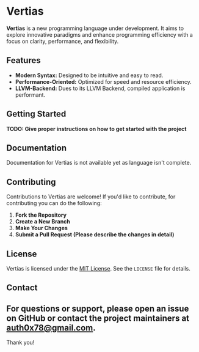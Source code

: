 # Vertias

**Vertias** is a new programming language under development. It aims to explore innovative paradigms and enhance programming efficiency with a focus on clarity, performance, and flexibility.

## Features

- **Modern Syntax:** Designed to be intuitive and easy to read.
- **Performance-Oriented:** Optimized for speed and resource efficiency.
- **LLVM-Backend:** Dues to its LLVM Backend, compiled application is performant.

## Getting Started

  **TODO: Give proper instructions on how to get started with the project**

## Documentation

Documentation for Vertias is not available yet as language isn't complete.

## Contributing

Contributions to Vertias are welcome! If you'd like to contribute, for contributing you can do the following:

1. **Fork the Repository**
2. **Create a New Branch**
3. **Make Your Changes**
4. **Submit a Pull Request (Please describe the changes in detail)**

## License

Vertias is licensed under the [MIT License](LICENSE). See the `LICENSE` file for details.

## Contact

For questions or support, please open an issue on GitHub or contact the project maintainers at [auth0x78@gmail.com](mailto:auth0x78+github@gmail.com).
---

Thank you!
